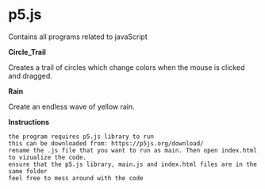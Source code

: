 # p5.js
Contains all programs related to javaScript

**Circle_Trail**

Creates a trail of circles which change colors when the mouse is clicked and dragged.

**Rain**

Create an endless wave of yellow rain.

**Instructions**

	the program requires p5.js library to run
	this can be downloaded from: https://p5js.org/download/
	rename the .js file that you want to run as main. Then open index.html to vizualize the code.
	ensure that the p5.js library, main.js and index.html files are in the same folder
	feel free to mess around with the code    


 


